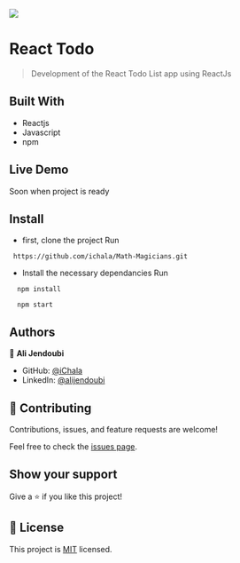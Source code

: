 ![](https://img.shields.io/badge/Microverse-blueviolet)

# React Todo

> Development of the React Todo List app using ReactJs


## Built With

- Reactjs
- Javascript
- npm


## Live Demo 

Soon when project is ready


## Install

- first, clone the project
  Run

```
 https://github.com/ichala/Math-Magicians.git
```

- Install the necessary dependancies
  Run

```
  npm install
```

```
  npm start
```
## Authors

👤 **Ali Jendoubi**

- GitHub: [@iChala](https://github.com/ichala/)
- LinkedIn: [@alijendoubi](https://www.linkedin.com/in/alijendoubi/)

## 🤝 Contributing

Contributions, issues, and feature requests are welcome!

Feel free to check the [issues page](../../issues/).

## Show your support

Give a ⭐️ if you like this project!


## 📝 License

This project is [MIT](./MIT.md) licensed.
